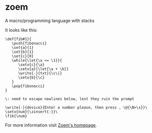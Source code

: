 # zoem
A macro/programming language with stacks

It looks like this:
```
\def{fib#1}{
   \push{fibonacci}
   \set{a}{1}
   \set{b}{1}
   \set{c}{0}
   \while{\let{\a <= \1}}{
      \setx{c}{\a}
      \setx{a}{\let{\a + \b}}
      \write{-}{txt}{\c\|}
      \setx{b}{\c}
   }
   \pop{fibonacci}
}

\: need to escape newlines below, lest they ruin the prompt

\write{-}{device}{Enter a number please, then press , \@{\N>\s}}\
\setx{num}{\zinsert{-}}\
\fib{\num}
```

For more information visit [Zoem's homepage](https://micans.org/zoem).

